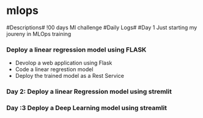 # mlops
#Descriptions#
!00 days Ml challenge
#Daily Logs#
#Day 1 Just starting my joureny in MLOps training
<h3>Deploy a linear regression model using FLASK</h3>
<ul>
    <li>Devolop a web application using Flask</li>
    <li>Code a linear regrestion model</li>
    <li>Deploy the trained model as a Rest Service</li>
</ul>
<h3>Day 2: Deploy a linear Regression model using stremlit</h3> 
<ul>
</ul>
<h3>Day :3 Deploy a Deep Learning model using streamlit </h3>
